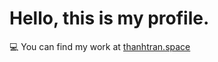 # Hello, this is my profile.

💻 You can find my work at [thanhtran.space](http://www.thanhtran.space/)

